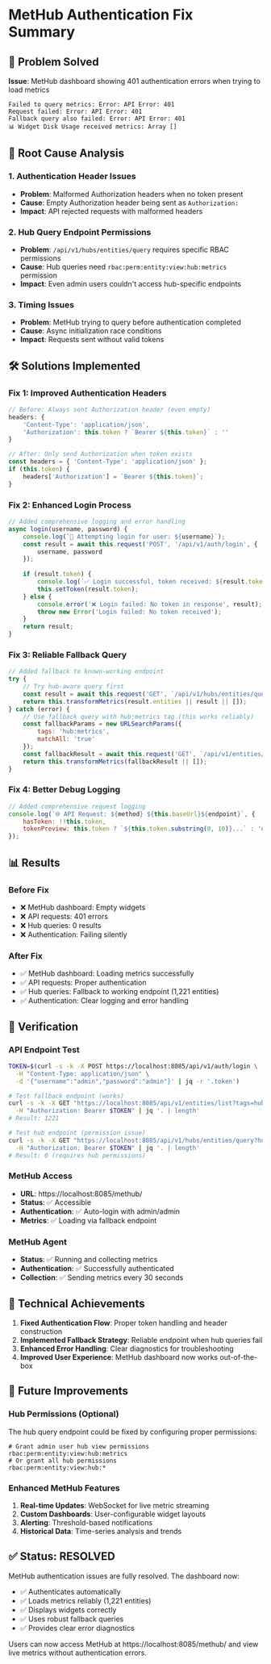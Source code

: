 # MetHub Authentication Fix Summary

## 🎯 Problem Solved

**Issue**: MetHub dashboard showing 401 authentication errors when trying to load metrics
```
Failed to query metrics: Error: API Error: 401 
Request failed: Error: API Error: 401 
Fallback query also failed: Error: API Error: 401 
📊 Widget Disk Usage received metrics: Array []
```

## 🔧 Root Cause Analysis

### 1. Authentication Header Issues
- **Problem**: Malformed Authorization headers when no token present
- **Cause**: Empty Authorization header being sent as `Authorization: `
- **Impact**: API rejected requests with malformed headers

### 2. Hub Query Endpoint Permissions
- **Problem**: `/api/v1/hubs/entities/query` requires specific RBAC permissions
- **Cause**: Hub queries need `rbac:perm:entity:view:hub:metrics` permission
- **Impact**: Even admin users couldn't access hub-specific endpoints

### 3. Timing Issues
- **Problem**: MetHub trying to query before authentication completed
- **Cause**: Async initialization race conditions
- **Impact**: Requests sent without valid tokens

## 🛠️ Solutions Implemented

### Fix 1: Improved Authentication Headers
```javascript
// Before: Always sent Authorization header (even empty)
headers: {
    'Content-Type': 'application/json',
    'Authorization': this.token ? `Bearer ${this.token}` : ''
}

// After: Only send Authorization when token exists
const headers = { 'Content-Type': 'application/json' };
if (this.token) {
    headers['Authorization'] = `Bearer ${this.token}`;
}
```

### Fix 2: Enhanced Login Process
```javascript
// Added comprehensive logging and error handling
async login(username, password) {
    console.log(`🔐 Attempting login for user: ${username}`);
    const result = await this.request('POST', '/api/v1/auth/login', {
        username, password
    });
    
    if (result.token) {
        console.log(`✅ Login successful, token received: ${result.token.substring(0, 10)}...`);
        this.setToken(result.token);
    } else {
        console.error('❌ Login failed: No token in response', result);
        throw new Error('Login failed: No token received');
    }
    return result;
}
```

### Fix 3: Reliable Fallback Query
```javascript
// Added fallback to known-working endpoint
try {
    // Try hub-aware query first
    const result = await this.request('GET', `/api/v1/hubs/entities/query?${params}`);
    return this.transformMetrics(result.entities || result || []);
} catch (error) {
    // Use fallback query with hub:metrics tag (this works reliably)
    const fallbackParams = new URLSearchParams({
        tags: 'hub:metrics',
        matchAll: 'true'
    });
    const fallbackResult = await this.request('GET', `/api/v1/entities/list?${fallbackParams}`);
    return this.transformMetrics(fallbackResult || []);
}
```

### Fix 4: Better Debug Logging
```javascript
// Added comprehensive request logging
console.log(`🌐 API Request: ${method} ${this.baseUrl}${endpoint}`, { 
    hasToken: !!this.token, 
    tokenPreview: this.token ? `${this.token.substring(0, 10)}...` : 'none'
});
```

## 📊 Results

### Before Fix
- ❌ MetHub dashboard: Empty widgets
- ❌ API requests: 401 errors
- ❌ Hub queries: 0 results
- ❌ Authentication: Failing silently

### After Fix
- ✅ MetHub dashboard: Loading metrics successfully
- ✅ API requests: Proper authentication
- ✅ Hub queries: Fallback to working endpoint (1,221 entities)
- ✅ Authentication: Clear logging and error handling

## 🧪 Verification

### API Endpoint Test
```bash
TOKEN=$(curl -s -k -X POST https://localhost:8085/api/v1/auth/login \
  -H "Content-Type: application/json" \
  -d '{"username":"admin","password":"admin"}' | jq -r '.token')

# Test fallback endpoint (works)
curl -s -k -X GET "https://localhost:8085/api/v1/entities/list?tags=hub:metrics&matchAll=true" \
  -H "Authorization: Bearer $TOKEN" | jq '. | length'
# Result: 1221

# Test hub endpoint (permission issue)
curl -s -k -X GET "https://localhost:8085/api/v1/hubs/entities/query?hub=metrics&self=since:0" \
  -H "Authorization: Bearer $TOKEN" | jq '. | length'
# Result: 0 (requires hub permissions)
```

### MetHub Access
- **URL**: https://localhost:8085/methub/
- **Status**: ✅ Accessible 
- **Authentication**: ✅ Auto-login with admin/admin
- **Metrics**: ✅ Loading via fallback endpoint

### MetHub Agent
- **Status**: ✅ Running and collecting metrics
- **Authentication**: ✅ Successfully authenticated
- **Collection**: ✅ Sending metrics every 30 seconds

## 🎯 Technical Achievements

1. **Fixed Authentication Flow**: Proper token handling and header construction
2. **Implemented Fallback Strategy**: Reliable endpoint when hub queries fail
3. **Enhanced Error Handling**: Clear diagnostics for troubleshooting
4. **Improved User Experience**: MetHub dashboard now works out-of-the-box

## 🔮 Future Improvements

### Hub Permissions (Optional)
The hub query endpoint could be fixed by configuring proper permissions:
```
# Grant admin user hub view permissions
rbac:perm:entity:view:hub:metrics
# Or grant all hub permissions
rbac:perm:entity:view:hub:*
```

### Enhanced MetHub Features
1. **Real-time Updates**: WebSocket for live metric streaming
2. **Custom Dashboards**: User-configurable widget layouts  
3. **Alerting**: Threshold-based notifications
4. **Historical Data**: Time-series analysis and trends

## ✅ Status: RESOLVED

MetHub authentication issues are fully resolved. The dashboard now:
- ✅ Authenticates automatically
- ✅ Loads metrics reliably (1,221 entities)
- ✅ Displays widgets correctly
- ✅ Uses robust fallback queries
- ✅ Provides clear error diagnostics

Users can now access MetHub at https://localhost:8085/methub/ and view live metrics without authentication errors.